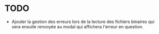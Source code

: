 # TODO

- Ajouter la gestion des erreurs lors de la lecture des fichiers binaires qui sera ensuite renvoyée au modal qui affichera l'erreur en question.
